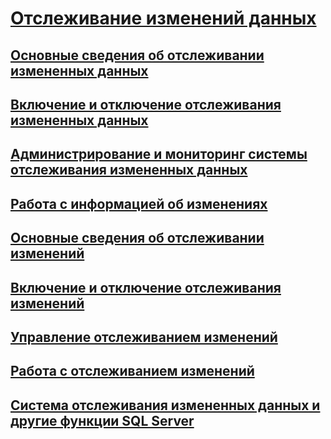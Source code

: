 # [Отслеживание изменений данных](track-data-changes-sql-server.md)
## [Основные сведения об отслеживании измененных данных](about-change-data-capture-sql-server.md)
## [Включение и отключение отслеживания измененных данных](enable-and-disable-change-data-capture-sql-server.md)
## [Администрирование и мониторинг системы отслеживания измененных данных](administer-and-monitor-change-data-capture-sql-server.md)
## [Работа с информацией об изменениях](work-with-change-data-sql-server.md)
## [Основные сведения об отслеживании изменений](about-change-tracking-sql-server.md)
## [Включение и отключение отслеживания изменений](enable-and-disable-change-tracking-sql-server.md)
## [Управление отслеживанием изменений](manage-change-tracking-sql-server.md)
## [Работа с отслеживанием изменений](work-with-change-tracking-sql-server.md)
## [Система отслеживания измененных данных и другие функции SQL Server](change-data-capture-and-other-sql-server-features.md)
